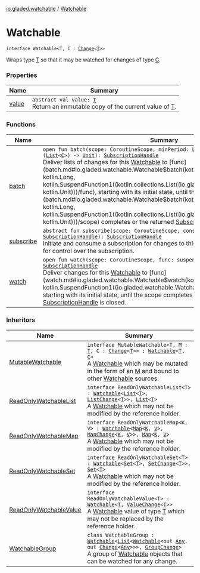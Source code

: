 [io.gladed.watchable](../index.md) / [Watchable](./index.md)

# Watchable

`interface Watchable<T, C : `[`Change`](../-change.md)`<`[`T`](index.md#T)`>>`

Wraps type [T](index.md#T) so that it may be watched for changes of type [C](index.md#C).

### Properties

| Name | Summary |
|---|---|
| [value](value.md) | `abstract val value: `[`T`](index.md#T)<br>Return an immutable copy of the current value of [T](index.md#T). |

### Functions

| Name | Summary |
|---|---|
| [batch](batch.md) | `open fun batch(scope: CoroutineScope, minPeriod: `[`Long`](https://kotlinlang.org/api/latest/jvm/stdlib/kotlin/-long/index.html)` = 0, func: suspend (`[`List`](https://kotlinlang.org/api/latest/jvm/stdlib/kotlin.collections/-list/index.html)`<`[`C`](index.md#C)`>) -> `[`Unit`](https://kotlinlang.org/api/latest/jvm/stdlib/kotlin/-unit/index.html)`): `[`SubscriptionHandle`](../-subscription-handle/index.md)<br>Deliver lists of changes for this [Watchable](./index.md) to [func](batch.md#io.gladed.watchable.Watchable$batch(kotlinx.coroutines.CoroutineScope, kotlin.Long, kotlin.SuspendFunction1((kotlin.collections.List((io.gladed.watchable.Watchable.C)), kotlin.Unit)))/func), starting with its initial state, until the [scope](batch.md#io.gladed.watchable.Watchable$batch(kotlinx.coroutines.CoroutineScope, kotlin.Long, kotlin.SuspendFunction1((kotlin.collections.List((io.gladed.watchable.Watchable.C)), kotlin.Unit)))/scope) completes or the returned [SubscriptionHandle](../-subscription-handle/index.md) is closed. |
| [subscribe](subscribe.md) | `abstract fun subscribe(scope: CoroutineScope, consumer: `[`Subscription`](../-subscription/index.md)`<`[`C`](index.md#C)`>.() -> `[`SubscriptionHandle`](../-subscription-handle/index.md)`): `[`SubscriptionHandle`](../-subscription-handle/index.md)<br>Initiate and consume a subscription for changes to this [Watchable](./index.md), returning a handle for control over the subscription. |
| [watch](watch.md) | `open fun watch(scope: CoroutineScope, func: suspend (`[`C`](index.md#C)`) -> `[`Unit`](https://kotlinlang.org/api/latest/jvm/stdlib/kotlin/-unit/index.html)`): `[`SubscriptionHandle`](../-subscription-handle/index.md)<br>Deliver changes for this [Watchable](./index.md) to [func](watch.md#io.gladed.watchable.Watchable$watch(kotlinx.coroutines.CoroutineScope, kotlin.SuspendFunction1((io.gladed.watchable.Watchable.C, kotlin.Unit)))/func), starting with its initial state, until the scope completes or the returned [SubscriptionHandle](../-subscription-handle/index.md) is closed. |

### Inheritors

| Name | Summary |
|---|---|
| [MutableWatchable](../-mutable-watchable/index.md) | `interface MutableWatchable<T, M : `[`T`](../-mutable-watchable/index.md#T)`, C : `[`Change`](../-change.md)`<`[`T`](../-mutable-watchable/index.md#T)`>> : `[`Watchable`](./index.md)`<`[`T`](../-mutable-watchable/index.md#T)`, `[`C`](../-mutable-watchable/index.md#C)`>`<br>A [Watchable](./index.md) which may be mutated in the form of an [M](../-mutable-watchable/index.md#M) and bound to other [Watchable](./index.md) sources. |
| [ReadOnlyWatchableList](../-read-only-watchable-list.md) | `interface ReadOnlyWatchableList<T> : `[`Watchable`](./index.md)`<`[`List`](https://kotlinlang.org/api/latest/jvm/stdlib/kotlin.collections/-list/index.html)`<`[`T`](../-read-only-watchable-list.md#T)`>, `[`ListChange`](../-list-change/index.md)`<`[`T`](../-read-only-watchable-list.md#T)`>>, `[`List`](https://kotlinlang.org/api/latest/jvm/stdlib/kotlin.collections/-list/index.html)`<`[`T`](../-read-only-watchable-list.md#T)`>`<br>A [Watchable](https://kotlinlang.org/api/latest/jvm/stdlib/kotlin.collections/-list/index.html) which may not be modified by the reference holder. |
| [ReadOnlyWatchableMap](../-read-only-watchable-map.md) | `interface ReadOnlyWatchableMap<K, V> : `[`Watchable`](./index.md)`<`[`Map`](https://kotlinlang.org/api/latest/jvm/stdlib/kotlin.collections/-map/index.html)`<`[`K`](../-read-only-watchable-map.md#K)`, `[`V`](../-read-only-watchable-map.md#V)`>, `[`MapChange`](../-map-change/index.md)`<`[`K`](../-read-only-watchable-map.md#K)`, `[`V`](../-read-only-watchable-map.md#V)`>>, `[`Map`](https://kotlinlang.org/api/latest/jvm/stdlib/kotlin.collections/-map/index.html)`<`[`K`](../-read-only-watchable-map.md#K)`, `[`V`](../-read-only-watchable-map.md#V)`>`<br>A [Watchable](https://kotlinlang.org/api/latest/jvm/stdlib/kotlin.collections/-map/index.html) which may not be modified by the reference holder. |
| [ReadOnlyWatchableSet](../-read-only-watchable-set.md) | `interface ReadOnlyWatchableSet<T> : `[`Watchable`](./index.md)`<`[`Set`](https://kotlinlang.org/api/latest/jvm/stdlib/kotlin.collections/-set/index.html)`<`[`T`](../-read-only-watchable-set.md#T)`>, `[`SetChange`](../-set-change/index.md)`<`[`T`](../-read-only-watchable-set.md#T)`>>, `[`Set`](https://kotlinlang.org/api/latest/jvm/stdlib/kotlin.collections/-set/index.html)`<`[`T`](../-read-only-watchable-set.md#T)`>`<br>A [Watchable](https://kotlinlang.org/api/latest/jvm/stdlib/kotlin.collections/-set/index.html) which may not be modified by the reference holder. |
| [ReadOnlyWatchableValue](../-read-only-watchable-value.md) | `interface ReadOnlyWatchableValue<T> : `[`Watchable`](./index.md)`<`[`T`](../-read-only-watchable-value.md#T)`, `[`ValueChange`](../-value-change/index.md)`<`[`T`](../-read-only-watchable-value.md#T)`>>`<br>A [Watchable](./index.md) value of type [T](../-read-only-watchable-value.md#T) which may not be replaced by the reference holder. |
| [WatchableGroup](../-watchable-group/index.md) | `class WatchableGroup : `[`Watchable`](./index.md)`<`[`List`](https://kotlinlang.org/api/latest/jvm/stdlib/kotlin.collections/-list/index.html)`<`[`Watchable`](./index.md)`<out `[`Any`](https://kotlinlang.org/api/latest/jvm/stdlib/kotlin/-any/index.html)`, out `[`Change`](../-change.md)`<`[`Any`](https://kotlinlang.org/api/latest/jvm/stdlib/kotlin/-any/index.html)`>>>, `[`GroupChange`](../-group-change/index.md)`>`<br>A group of [Watchable](./index.md) objects that can be watched for any change. |
